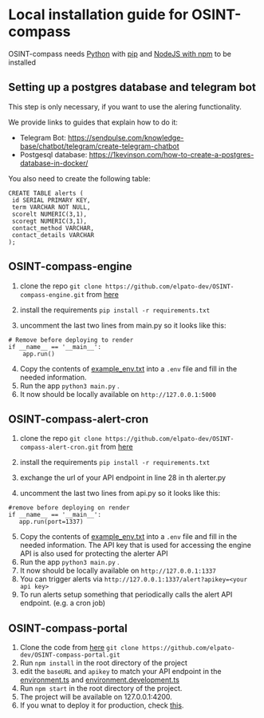# Local installation guide for OSINT-compass

OSINT-compass needs [Python](https://www.python.org/downloads/) with [pip](https://pypi.org/project/pip/) and [NodeJS with npm](https://docs.npmjs.com/downloading-and-installing-node-js-and-npm) to be installed

## Setting up a postgres database and telegram bot

This step is only necessary, if you want to use the alering functionality.

We provide links to guides that explain how to do it:

- Telegram Bot: https://sendpulse.com/knowledge-base/chatbot/telegram/create-telegram-chatbot
- Postgesql database: https://1kevinson.com/how-to-create-a-postgres-database-in-docker/
 
 You also need to create the following table:
 
 ```plaintext
 CREATE TABLE alerts (
  id SERIAL PRIMARY KEY,
  term VARCHAR NOT NULL,
  scorelt NUMERIC(3,1),
  scoregt NUMERIC(3,1),
  contact_method VARCHAR,
  contact_details VARCHAR
);
 ```

## OSINT-compass-engine

1. clone the repo `git clone https://github.com/elpato-dev/OSINT-compass-engine.git` from [here](https://github.com/elpato-dev/OSINT-compass-engine)

2. install the requirements `pip install -r requirements.txt`

3. uncomment the last two lines from main.py so it looks like this:
  ```plaintext
  # Remove before deploying to render
  if __name__ == '__main__':
      app.run()
  ```
4. Copy the contents of [example_env.txt](https://github.com/elpato-dev/OSINT-compass-engine/blob/main/example_env.txt) into a `.env` file and fill in the needed information.
5. Run the app `python3 main.py` .
6. It now should be locally available on `http://127.0.0.1:5000` 

## OSINT-compass-alert-cron

1. clone the repo `git clone https://github.com/elpato-dev/OSINT-compass-alert-cron.git` from [here](https://github.com/elpato-dev/OSINT-compass-alert-cron)

2. install the requirements `pip install -r requirements.txt`
3. exchange the url of your API endpoint in line 28 in th alerter.py

4. uncomment the last two lines from api.py so it looks like this:
  ```plaintext
 #remove before deploying on render
 if __name__ == '__main__':
     app.run(port=1337)
  ```
5. Copy the contents of [example_env.txt](https://github.com/elpato-dev/OSINT-compass-engine/blob/main/example_env.txt) into a `.env` file and fill in the needed information. The API key that is used for accessing the engine API is also used for protecting the alerter API
6. Run the app `python3 main.py` .
7. It now should be locally available on `http://127.0.0.1:1337` 
8. You can trigger alerts via `http://127.0.0.1:1337/alert?apikey=<your api key>`
9. To run alerts setup something that periodically calls the alert API endpoint. (e.g. a cron job)


## OSINT-compass-portal

1. Clone the code from [here](https://github.com/elpato-dev/OSINT-compass-portal) `git clone https://github.com/elpato-dev/OSINT-compass-portal.git`
2. Run `npm install` in the root directory of the project
3. edit the `baseURL` and `apikey` to match your API endpoint in the [environment.ts](https://github.com/elpato-dev/OSINT-compass-portal/blob/main/src/environments/environment.ts) and [environment.development.ts](https://github.com/elpato-dev/OSINT-compass-portal/blob/main/src/environments/environment.development.ts)
4. Run `npm start` in the root directory of the project.
5. The project will be available on 127.0.0.1:4200.
6. If you wnat to deploy it for production, check [this](https://angular.io/guide/deployment).
